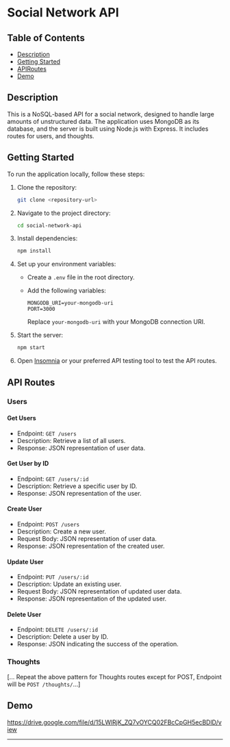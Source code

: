 

# Social Network API

## Table of Contents

- [Description](#description)
- [Getting Started](#getting-started)
- [APIRoutes](#API-Routes)
- [Demo](#demo)



## Description

This is a NoSQL-based API for a social network, designed to handle large amounts of unstructured data. The application uses MongoDB as its database, and the server is built using Node.js with Express. It includes routes for users, and thoughts.
## Getting Started

To run the application locally, follow these steps:

1. Clone the repository:

   ```bash
   git clone <repository-url>
   ```

2. Navigate to the project directory:

   ```bash
   cd social-network-api
   ```

3. Install dependencies:

   ```bash
   npm install
   ```

4. Set up your environment variables:
   - Create a `.env` file in the root directory.
   - Add the following variables:

     ```env
     MONGODB_URI=your-mongodb-uri
     PORT=3000
     ```

     Replace `your-mongodb-uri` with your MongoDB connection URI.

5. Start the server:

   ```bash
   npm start
   ```

6. Open [Insomnia](https://insomnia.rest/) or your preferred API testing tool to test the API routes.

## API Routes

### Users

#### Get Users

- Endpoint: `GET /users`
- Description: Retrieve a list of all users.
- Response: JSON representation of user data.

#### Get User by ID

- Endpoint: `GET /users/:id`
- Description: Retrieve a specific user by ID.
- Response: JSON representation of the user.

#### Create User

- Endpoint: `POST /users`
- Description: Create a new user.
- Request Body: JSON representation of user data.
- Response: JSON representation of the created user.

#### Update User

- Endpoint: `PUT /users/:id`
- Description: Update an existing user.
- Request Body: JSON representation of updated user data.
- Response: JSON representation of the updated user.

#### Delete User

- Endpoint: `DELETE /users/:id`
- Description: Delete a user by ID.
- Response: JSON indicating the success of the operation.

### Thoughts

[... Repeat the above pattern for Thoughts routes except for POST, Endpoint will be `POST /thoughts/`...]


## Demo

https://drive.google.com/file/d/15LWlRjK_ZQ7vOYCQ02FBcCpGH5ecBDlD/view

---


